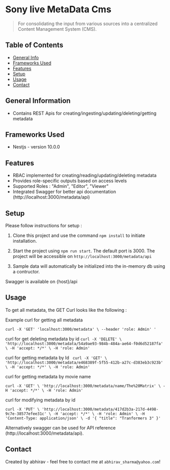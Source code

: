 # Sony live MetaData Cms
> For consolidating the input from various sources into a centralized Content Management System (CMS).

## Table of Contents
* [General Info](#general-information)
* [Frameworks Used](#frameworks-used)
* [Features](#features)
* [Setup](#setup)
* [Usage](#usage)
* [Contact](#contact)


## General Information
- Contains REST Apis for creating/ingesting/updating/deleting/getting metadata


## Frameworks Used
- Nestjs - version 10.0.0

## Features
- RBAC implemented for creating/reading/updating/deleting metadata
- Provides role-specific outputs based on access levels
- Supported Roles : "Admin", "Editor", "Viewer"
- Integrated Swagger for better api documentation (http://localhost:3000/metadata/api)


## Setup
Please follow instructions for setup :

1. Clone this project and use the command `npm install` to initiate installation.

2. Start the project using `npm run start`. The default port is 3000. The project will be accessible on `http://localhost:3000/metadata/api`

3. Sample data will automatically be initialized into the in-memory db using a contructor.


Swagger is available on {host}/api

## Usage

To get all metadata, the GET Curl looks like the following : 

Example curl for getting all metadata 

`curl -X 'GET' 'localhost:3000/metadata' \
--header 'role: Admin' '
`

curl for get deleting metadata by id
`curl -X 'DELETE' \
  'http://localhost:3000/metadata/54a9ae93-984b-484a-ae64-f0d6d52187fa' \
  -H 'accept: */*' \
  -H 'role: Admin'`


curl for getting metadata by Id
`
curl -X 'GET' \
  'http://localhost:3000/metadata/e468389f-5f55-412b-a27c-d383eb3c923b' \
  -H 'accept: */*' \
  -H 'role: Admin'`
  
curl for getting metadata by movie name

`curl -X 'GET' \
  'http://localhost:3000/metadata/name/The%20Matrix' \
  -H 'accept: */*' \
  -H 'role: Admin'`

curl for modifying metadata by id

`curl -X 'PUT' \
  'http://localhost:3000/metadata/417d2b3a-217d-4498-9c7e-38577efee31c' \
  -H 'accept: */*' \
  -H 'role: Admin' \
  -H 'Content-Type: application/json' \
  -d '{
  "title": "Tranformers 3"
}'`

Alternatively swagger can be used for API reference (http://localhost:3000/metadata/api).



## Contact
Created by abhirav - feel free to contact me at `abhirav_sharma@yahoo.com`!

